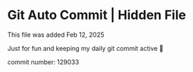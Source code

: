 # Git Auto Commit | Hidden File

This file was added Feb 12, 2025

Just for fun and keeping my daily git commit active 🤪

commit number: 129033
